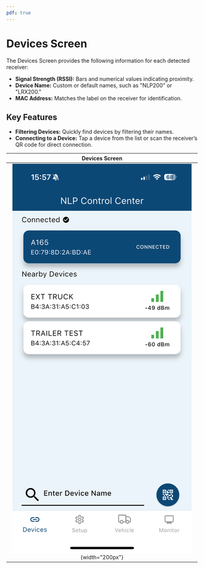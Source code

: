 ```yaml
---
pdf: true
---
```

# Devices Screen

The Devices Screen provides the following information for each detected receiver:

- **Signal Strength (RSSI):** Bars and numerical values indicating proximity.
- **Device Name:** Custom or default names, such as "NLP200" or "LRX200."
- **MAC Address:** Matches the label on the receiver for identification.

## Key Features

- **Filtering Devices:** Quickly find devices by filtering their names.
- **Connecting to a Device:** Tap a device from the list or scan the receiver’s QR code for direct connection.

| **Devices Screen**       |
|:----------------------:|
| ![Devices Screen](images/devices_screen.PNG){width="200px"} |
